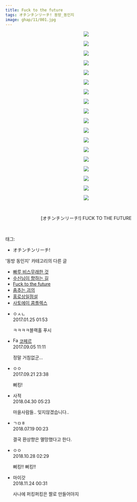 ```yaml
---
title: Fuck to the future
tags: オチンチンリーチ! 동방_동인지
image: ghap/11/001.jpg
---
```

<div class="article">
<p style="text-align: center; clear: none; float: none;"><img src="{{ site.nasurl }}/ghap/11/001.jpg"/></p>
<p style="text-align: center; clear: none; float: none;"><img src="{{ site.nasurl }}/ghap/11/002.jpg"/></p>
<p style="text-align: center; clear: none; float: none;"><img src="{{ site.nasurl }}/ghap/11/003.jpg"/></p>
<p style="text-align: center; clear: none; float: none;"><img src="{{ site.nasurl }}/ghap/11/004.jpg"/></p>
<p style="text-align: center; clear: none; float: none;"><img src="{{ site.nasurl }}/ghap/11/005.jpg"/></p>
<p style="text-align: center; clear: none; float: none;"><img src="{{ site.nasurl }}/ghap/11/006.jpg"/></p>
<p style="text-align: center; clear: none; float: none;"><img src="{{ site.nasurl }}/ghap/11/007.jpg"/></p>
<p style="text-align: center; clear: none; float: none;"><img src="{{ site.nasurl }}/ghap/11/008.jpg"/></p>
<p style="text-align: center; clear: none; float: none;"><img src="{{ site.nasurl }}/ghap/11/009.jpg"/></p>
<p style="text-align: center; clear: none; float: none;"><img src="{{ site.nasurl }}/ghap/11/010.jpg"/></p>
<p style="text-align: center; clear: none; float: none;"><img src="{{ site.nasurl }}/ghap/11/011.jpg"/></p>
<p style="text-align: center; clear: none; float: none;"><img src="{{ site.nasurl }}/ghap/11/012.jpg"/></p>
<p style="text-align: center; clear: none; float: none;"><img src="{{ site.nasurl }}/ghap/11/013.jpg"/></p>
<p style="text-align: center; clear: none; float: none;"><img src="{{ site.nasurl }}/ghap/11/014.jpg"/></p>
<p style="text-align: center; clear: none; float: none;"><img src="{{ site.nasurl }}/ghap/11/015.jpg"/></p>
<p style="text-align: center; clear: none; float: none;"><img src="{{ site.nasurl }}/ghap/11/016.jpg"/></p>
<p style="text-align: center; clear: none; float: none;"><img src="{{ site.nasurl }}/ghap/11/017.jpg"/></p>
<p style="text-align: center; clear: none; float: none;"><img src="{{ site.nasurl }}/ghap/11/018.jpg"/></p>
<p style="text-align: center; clear: none; float: none;"><br/></p>
<p style="text-align: center; clear: none; float: none;">[オチンチンリーチ!] FUCK TO THE FUTURE</p>
<p><br/></p>
</div><div class="tagTrail">
<p>태그: </p>
<ul>
<li>オチンチンリーチ!</li>
</ul>
</div><div class="another">
<p>'동방 동인지' 카테고리의 다른 글</p>
<ul>
<li><a href="/2016-06-16-ghap_13">빠루 비스무래한 것</a></li>
<li><a href="/2016-06-16-ghap_12">수신님이 향하는 길</a></li>
<li><a href="/2016-06-16-ghap_11">Fuck to the future</a></li>
<li><a href="/2016-06-16-ghap_10">춤추는 괴의</a></li>
<li><a href="/2016-06-16-ghap_9">홍로상일점설</a></li>
<li><a href="/2016-06-16-ghap_8">사토에이 콤플렉스</a></li>
</ul>
</div><div class="cb_module cb_fluid">
<div class="cb_wrt cb_profile">
<div class="comment">
<ul>
<li class="cb_thumb_off" id="comment14899470">
<div class="cb_comment_area">
<div class="cb_info_area">
<div class="cb_section">
<span class="cb_nick_name">ㅇㅅㄴ</span>
</div>
<div class="cb_section">
<span class="cb_date">2017.01.25 01:53 </span>
</div>
</div>
<div class="cb_dsc_comment">
<p class="cb_dsc">
											ㅋㅋㅋㅋ블랙홀 푸시 
										</p>
</div>
</div></li>
<li class="cb_thumb_off" id="comment15076567">
<div class="cb_comment_area">
<div class="cb_info_area">
<div class="cb_section">
<span class="cb_nick_name"><img alt="Favicon of http://blog.naver.com/berpo77/221060134998" height="16" onerror="this.onerror=null;this.parentNode.removeChild(this)" src="http://blog.naver.com/favicon.ico" width="16"/> <a href="http://blog.naver.com/berpo77/221060134998" onclick="return openLinkInNewWindow(this)">코페르</a></span>
</div>
<div class="cb_section">
<span class="cb_date">2017.09.05 11:11 </span>
</div>
</div>
<div class="cb_dsc_comment">
<p class="cb_dsc">
											정말 거침없군... 
										</p>
</div>
</div></li>
<li class="cb_thumb_off" id="comment15088005">
<div class="cb_comment_area">
<div class="cb_info_area">
<div class="cb_section">
<span class="cb_nick_name">ㅇㅇ</span>
</div>
<div class="cb_section">
<span class="cb_date">2017.09.21 23:38 </span>
</div>
</div>
<div class="cb_dsc_comment">
<p class="cb_dsc">
											뻐킹!
										</p>
</div>
</div></li>
<li class="cb_thumb_off" id="comment15247265">
<div class="cb_comment_area">
<div class="cb_info_area">
<div class="cb_section">
<span class="cb_nick_name">사적</span>
</div>
<div class="cb_section">
<span class="cb_date">2018.04.30 05:23 </span>
</div>
</div>
<div class="cb_dsc_comment">
<p class="cb_dsc">
											마을사람들.. 잊지않겠습니다..
										</p>
</div>
</div></li>
<li class="cb_thumb_off" id="comment15289600">
<div class="cb_comment_area">
<div class="cb_info_area">
<div class="cb_section">
<span class="cb_nick_name">ㄱㅁㅎ</span>
</div>
<div class="cb_section">
<span class="cb_date">2018.07.19 00:23 </span>
</div>
</div>
<div class="cb_dsc_comment">
<p class="cb_dsc">
											결국 환상향은 멸망했다고 한다.
										</p>
</div>
</div></li>
<li class="cb_thumb_off" id="comment15363718">
<div class="cb_comment_area">
<div class="cb_info_area">
<div class="cb_section">
<span class="cb_nick_name">ㅇㅇ</span>
</div>
<div class="cb_section">
<span class="cb_date">2018.10.28 02:29 </span>
</div>
</div>
<div class="cb_dsc_comment">
<p class="cb_dsc">
											뻐킹!! 뻐킹!!
										</p>
</div>
</div></li>
<li class="cb_thumb_off" id="comment15377639">
<div class="cb_comment_area">
<div class="cb_info_area">
<div class="cb_section">
<span class="cb_nick_name">마이갓</span>
</div>
<div class="cb_section">
<span class="cb_date">2018.11.24 00:31 </span>
</div>
</div>
<div class="cb_dsc_comment">
<p class="cb_dsc">
											사나에 퍼킹퍼킹은 짤로 만들어야지
										</p>
</div>
</div></li>
</ul>
</div>
</div><!-- commentList close -->
</div>